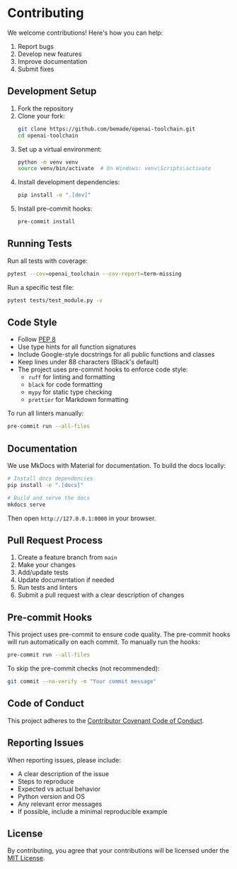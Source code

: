 # Contributing

We welcome contributions! Here's how you can help:

1. Report bugs
2. Develop new features
3. Improve documentation
4. Submit fixes

## Development Setup

1. Fork the repository
2. Clone your fork:
   ```bash
   git clone https://github.com/bemade/openai-toolchain.git
   cd openai-toolchain
   ```
3. Set up a virtual environment:
   ```bash
   python -m venv venv
   source venv/bin/activate  # On Windows: venv\Scripts\activate
   ```
4. Install development dependencies:
   ```bash
   pip install -e ".[dev]"
   ```
5. Install pre-commit hooks:
   ```bash
   pre-commit install
   ```

## Running Tests

Run all tests with coverage:

```bash
pytest --cov=openai_toolchain --cov-report=term-missing
```

Run a specific test file:

```bash
pytest tests/test_module.py -v
```

## Code Style

- Follow [PEP 8](https://www.python.org/dev/peps/pep-0008/)
- Use type hints for all function signatures
- Include Google-style docstrings for all public functions and classes
- Keep lines under 88 characters (Black's default)
- The project uses pre-commit hooks to enforce code style:
  - `ruff` for linting and formatting
  - `black` for code formatting
  - `mypy` for static type checking
  - `prettier` for Markdown formatting

To run all linters manually:

```bash
pre-commit run --all-files
```

## Documentation

We use MkDocs with Material for documentation. To build the docs locally:

```bash
# Install docs dependencies
pip install -e ".[docs]"

# Build and serve the docs
mkdocs serve
```

Then open `http://127.0.0.1:8000` in your browser.

## Pull Request Process

1. Create a feature branch from `main`
2. Make your changes
3. Add/update tests
4. Update documentation if needed
5. Run tests and linters
6. Submit a pull request with a clear description of changes

## Pre-commit Hooks

This project uses pre-commit to ensure code quality. The pre-commit hooks will
run automatically on each commit. To manually run the hooks:

```bash
pre-commit run --all-files
```

To skip the pre-commit checks (not recommended):

```bash
git commit --no-verify -m "Your commit message"
```

## Code of Conduct

This project adheres to the
[Contributor Covenant Code of Conduct](https://www.contributor-covenant.org/version/2/1/code_of_conduct/).

## Reporting Issues

When reporting issues, please include:

- A clear description of the issue
- Steps to reproduce
- Expected vs actual behavior
- Python version and OS
- Any relevant error messages
- If possible, include a minimal reproducible example

## License

By contributing, you agree that your contributions will be licensed under the
[MIT License](LICENSE).
